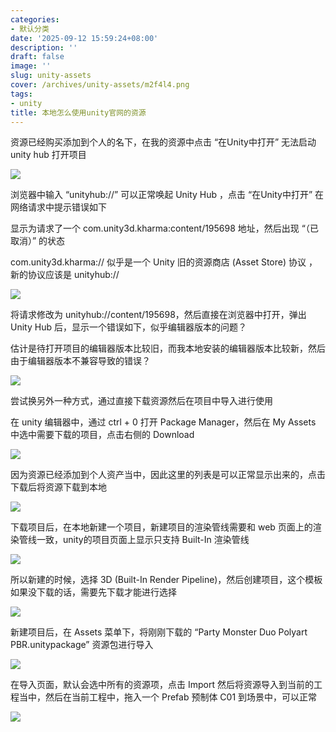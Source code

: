 ```yaml
---
categories:
- 默认分类
date: '2025-09-12 15:59:24+08:00'
description: ''
draft: false
image: ''
slug: unity-assets
cover: /archives/unity-assets/m2f4l4.png
tags:
- unity
title: 本地怎么使用unity官网的资源
---
```


资源已经购买添加到个人的名下，在我的资源中点击 “在Unity中打开” 无法启动 unity hub 打开项目

![](/archives/unity-assets/m2f4l4.png)


浏览器中输入 “unityhub://” 可以正常唤起 Unity Hub ，点击  “在Unity中打开”  在网络请求中提示错误如下 

显示为请求了一个 com.unity3d.kharma:content/195698 地址，然后出现 “（已取消）” 的状态 

com.unity3d.kharma:// 似乎是一个 Unity 旧的资源商店 (Asset Store) 协议 ，新的协议应该是 unityhub://

![](/archives/unity-assets/o9c1f9.png)

将请求修改为 unityhub://content/195698，然后直接在浏览器中打开，弹出 Unity Hub 后，显示一个错误如下，似乎编辑器版本的问题？

估计是待打开项目的编辑器版本比较旧，而我本地安装的编辑器版本比较新，然后由于编辑器版本不兼容导致的错误？

![](/archives/unity-assets/jsz1i2.png)

尝试换另外一种方式，通过直接下载资源然后在项目中导入进行使用

在 unity 编辑器中，通过 ctrl + 0 打开 Package Manager，然后在 My Assets 中选中需要下载的项目，点击右侧的 Download

![](/archives/unity-assets/6ps9ox.png)

因为资源已经添加到个人资产当中，因此这里的列表是可以正常显示出来的，点击下载后将资源下载到本地

![](/archives/unity-assets/8uwop2.png)

下载项目后，在本地新建一个项目，新建项目的渲染管线需要和 web 页面上的渲染管线一致，unity的项目页面上显示只支持 Built-In 渲染管线

![](/archives/unity-assets/cab9uj.png)

所以新建的时候，选择 3D (Built-In Render Pipeline)，然后创建项目，这个模板如果没下载的话，需要先下载才能进行选择

![](/archives/unity-assets/ub9yim.png)

新建项目后，在 Assets 菜单下，将刚刚下载的 “Party Monster Duo Polyart PBR.unitypackage” 资源包进行导入

![](/archives/unity-assets/e27ycr.png)

在导入页面，默认会选中所有的资源项，点击 Import 然后将资源导入到当前的工程当中，然后在当前工程中，拖入一个 Prefab 预制体 C01 到场景中，可以正常

![](/archives/unity-assets/i9oled.png)
